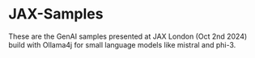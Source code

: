 # JAX-Samples
These are the GenAI samples presented at JAX London (Oct 2nd 2024) build with Ollama4j for small language models like mistral and phi-3.
